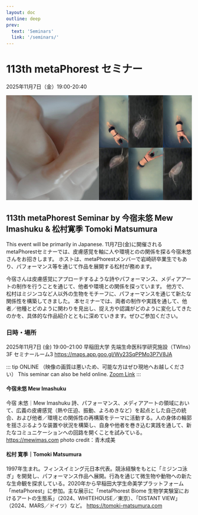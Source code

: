 ```yaml
---
layout: doc
outline: deep
prev:
  text: 'Seminars'
  link: '/seminars/'
---
```


# 113th metaPhorest セミナー

2025年11月7日（金）19:00-20:40

![](/public/seminars/113/113.jpg)



## 113th metaPhorest Seminar by 今宿未悠 Mew Imashuku & 松村寛季 Tomoki Matsumura

This event will be primarily in Japanese.
11月7日(金)に開催されるmetaPhorestセミナーでは、皮膚感覚を軸に人や環境とのの関係を探る今宿未悠さんをお招きします。
ホストは、metaPhorestメンバーで岩崎研卒業生でもあり、パフォーマンス等を通じて作品を展開する松村が務めます。


今宿さんは皮膚感覚にアプローチするような詩やパフォーマンス、メディアアートの制作を行うことを通じて、他者や環境との関係を探っています。
他方で、松村はミジンコなど人以外の生物をモチーフに、パフォーマンスを通じて新たな関係性を構築してきました。
本セミナーでは、両者の制作や実践を通して、他者／他種とどのように関わりを見出し、捉え方や認識がどのように変化してきたのかを、具体的な作品紹介とともに深めていきます。ぜひご参加ください。

### 日時・場所 
2025年11月7日 (金) 19:00–21:00
早稲田大学 先端生命医科学研究施設（TWIns）3F セミナールーム3
https://maps.app.goo.gl/Wy23SqPPMo3P7V8JA

::: tip ONLINE （映像の画質は悪いため、可能な方はぜひ現地へお越しください）
This seminar can also be held online. [Zoom Link](https://zoom.metaphorest.org)
:::


#### 今宿未悠 Mew Imashuku

今宿 未悠｜Mew Imashuku
詩、パフォーマンス、メディアアートの領域において、広義の皮膚感覚（熱や圧迫、振動、よろめきなど）を起点とした自己の統合、および他者／環境との関係性の再構築をテーマに活動する。人の身体の輪郭を揺さぶるような装置や状況を構築し、自身や他者を巻き込む実践を通して、新たなコミュニケーションへの回路を開くことを試みている。
https://mewimas.com
photo credit：青木成美


#### 松村 寛季｜Tomoki Matsumura

1997年生まれ。フィンスイミング元日本代表。競泳経験をもとに「ミジンコ泳ぎ」を開発し、パフォーマンス作品へ展開。行為を通じて微生物や動物への新たな生命観を探求している。2020年から早稲田大学生命美学プラットフォーム「metaPhorest」に参加。主な展示に「metaPhorest Biome 生物学実験室におけるアートの生態系」（2024、WHITEHOUSE／東京）、「DISTANT VIEW」（2024、MARS／ドイツ）など。
https://tomoki-matsumura.com











